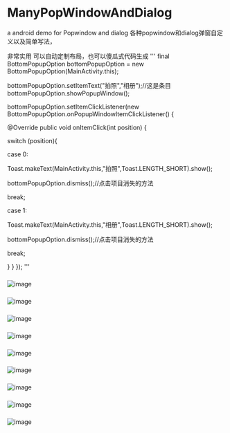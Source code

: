 # ManyPopWindowAndDialog
a android demo for Popwindow and dialog  各种popwindow和dialog弹窗自定义以及简单写法，

非常实用
可以自动定制布局，也可以傻瓜式代码生成
'''
final BottomPopupOption bottomPopupOption = new BottomPopupOption(MainActivity.this);

bottomPopupOption.setItemText("拍照","相册");//这是条目
bottomPopupOption.showPopupWindow();

bottomPopupOption.setItemClickListener(new BottomPopupOption.onPopupWindowItemClickListener() {

@Override
public void onItemClick(int position) {

switch (position){

case 0:

Toast.makeText(MainActivity.this,"拍照",Toast.LENGTH_SHORT).show();

bottomPopupOption.dismiss();//点击项目消失的方法

break;

case 1:

Toast.makeText(MainActivity.this,"相册",Toast.LENGTH_SHORT).show();

bottomPopupOption.dismiss();//点击项目消失的方法

break;

}
}
});
'''
###
![image](https://github.com/PangHaHa12138/ManyPopWindowAndDialog/blob/master/screenhot/1.png)
###
![image](https://github.com/PangHaHa12138/ManyPopWindowAndDialog/blob/master/screenhot/2.png)
###
![image](https://github.com/PangHaHa12138/ManyPopWindowAndDialog/blob/master/screenhot/3.png)
###
![image](https://github.com/PangHaHa12138/ManyPopWindowAndDialog/blob/master/screenhot/4.png)
###
![image](https://github.com/PangHaHa12138/ManyPopWindowAndDialog/blob/master/screenhot/5.png)
###
![image](https://github.com/PangHaHa12138/ManyPopWindowAndDialog/blob/master/screenhot/6.png)
###
![image](https://github.com/PangHaHa12138/ManyPopWindowAndDialog/blob/master/screenhot/7.png)
###
![image](https://github.com/PangHaHa12138/ManyPopWindowAndDialog/blob/master/screenhot/8.png)
###
![image](https://github.com/PangHaHa12138/ManyPopWindowAndDialog/blob/master/screenhot/9.png)

